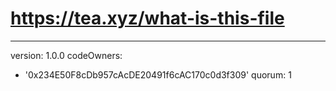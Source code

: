 # https://tea.xyz/what-is-this-file
---
version: 1.0.0
codeOwners:
  - '0x234E50F8cDb957cAcDE20491f6cAC170c0d3f309'
quorum: 1
